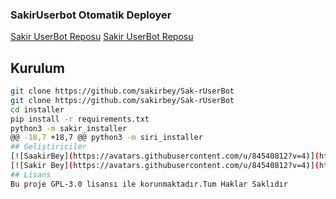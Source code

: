 
### SakirUserbot Otomatik Deployer

[Sakir UserBot Reposu](https://github.com/SiriUserBot/siriuserbot)
[Sakir UserBot Reposu](https://github.com/ErdemBey0/siriuserbot)

## Kurulum
```sh
git clone https://github.com/sakirbey/Sak-rUserBot 
git clone https://github.com/sakirbey/Sak-rUserBot 
cd installer
pip install -r requirements.txt
python3 -m sakir_installer
@@ -18,7 +18,7 @@ python3 -m siri_installer
## Geliştiriciler
[![SaakirBey](https://avatars.githubusercontent.com/u/84540812?v=4)](https://github.com/sakirbey) [![SakirBey](https://github.com/must4f.png?size=100)](https://t.me/Sakirackofficial999)
[![Sakir Bey](https://avatars.githubusercontent.com/u/84540812?v=4)](https://t.me/Sakirhackofficial999)
## Lisans
Bu proje GPL-3.0 lisansı ile korunmaktadır.Tum Haklar Saklıdır
